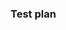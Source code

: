 

### Test plan

<!--
  As part of SOC2/GN-104 and SOC2/GN-105 requirements, all pull requests are REQUIRED to
  provide a "test plan". A test plan is a loose explanation of what you have done or
  implemented to test this, as outlined in our Testing principles and guidelines:
  https://docs.sourcegraph.com/dev/background-information/testing_principles
  Write your test plan here after the "Test plan" header.
-->
